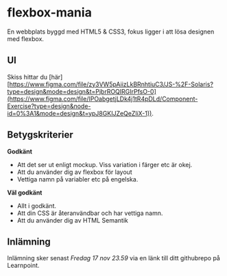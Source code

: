 # flexbox-mania
En webbplats byggd med HTML5 & CSS3, fokus ligger i att lösa designen med flexbox.

## UI

Skiss hittar du [här][https://www.figma.com/file/zy3VW5pAiizLkBRnhtiuC3/JS-%2F-Solaris?type=design&mode=design&t=PjbrROQIRGIrPfsO-0](https://www.figma.com/file/IPOabgetjLDk4j1tR4pDLd/Component-Exercise?type=design&node-id=0%3A1&mode=design&t=ypJ8GKIJZeQeZliX-1)).

## Betygskriterier

**Godkänt**

- Att det ser ut enligt mockup. Viss variation i färger etc är okej.
- Att du använder dig av flexbox för layout
- Vettiga namn på variabler etc på engelska.

**Väl godkänt**

- Allt i godkänt.
- Att din CSS är återanvändbar och har vettiga namn.
- Att du använder dig av HTML Semantik

## Inlämning

Inlämning sker senast _Fredag 17 nov 23.59_ via en länk till ditt githubrepo på Learnpoint.
